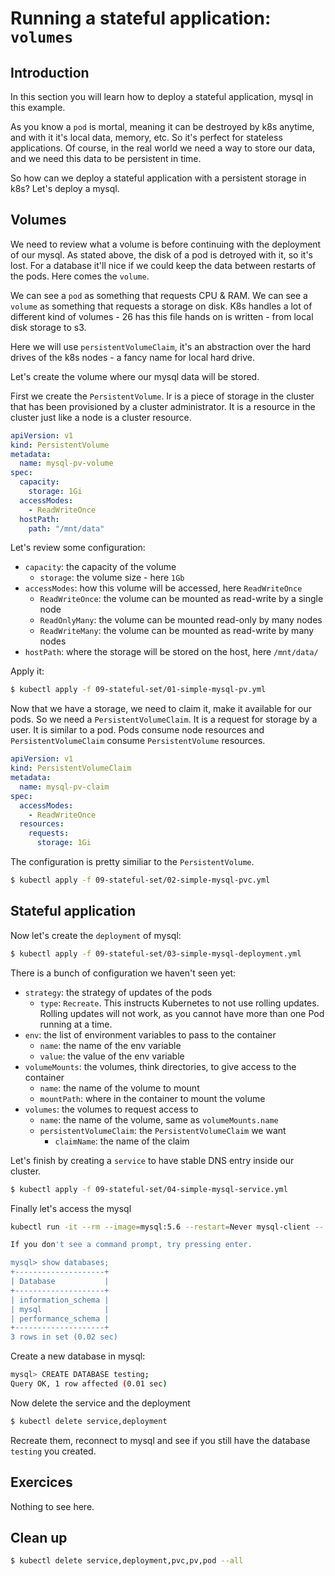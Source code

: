 # Running a stateful application: `volumes`

## Introduction

In this section you will learn how to deploy a stateful application, mysql in this example.

As you know a `pod` is mortal, meaning it can be destroyed by k8s anytime, and with it it's local data, memory, etc. So it's perfect for stateless applications. Of course, in the real world we need a way to store our data, and we need this data to be persistent in time.

So how can we deploy a stateful application with a persistent storage in k8s? Let's deploy a mysql.

## Volumes

We need to review what a volume is before continuing with the deployment of our mysql. As stated above, the disk of a pod is detroyed with it, so it's lost. For a database it'll nice if we could keep the data between restarts of the pods. Here comes the `volume`.

We can see a `pod` as something that requests CPU & RAM. We can see a `volume` as something that requests a storage on disk. K8s handles a lot of different kind of volumes - 26 has this file hands on is written - from local disk storage to s3.

Here we will use `persistentVolumeClaim`, it's an abstraction over the hard drives of the k8s nodes - a fancy name for local hard drive.

Let's create the volume where our mysql data will be stored.

First we create the `PersistentVolume`. Ir is a piece of storage in the cluster that has been provisioned by a cluster administrator. It is a resource in the cluster just like a node is a cluster resource.

```yaml
apiVersion: v1
kind: PersistentVolume
metadata:
  name: mysql-pv-volume
spec:
  capacity:
    storage: 1Gi
  accessModes:
    - ReadWriteOnce
  hostPath:
    path: "/mnt/data"
```

Let's review some configuration:

* `capacity`: the capacity of the volume
  * `storage`: the volume size - here `1Gb`
* `accessModes`: how this volume will be accessed, here `ReadWriteOnce`
  * `ReadWriteOnce`: the volume can be mounted as read-write by a single node
  * `ReadOnlyMany`: the volume can be mounted read-only by many nodes
  * `ReadWriteMany`: the volume can be mounted as read-write by many nodes
* `hostPath`: where the storage will be stored on the host, here `/mnt/data/`

Apply it:
```bash
$ kubectl apply -f 09-stateful-set/01-simple-mysql-pv.yml
```

Now that we have a storage, we need to claim it, make it available for our pods. So we need a `PersistentVolumeClaim`. It is a request for storage by a user. It is similar to a pod. Pods consume node resources and `PersistentVolumeClaim` consume `PersistentVolume` resources.

```yml
apiVersion: v1
kind: PersistentVolumeClaim
metadata:
  name: mysql-pv-claim
spec:
  accessModes:
    - ReadWriteOnce
  resources:
    requests:
      storage: 1Gi
```

The configuration is pretty similiar to the `PersistentVolume`.

```bash
$ kubectl apply -f 09-stateful-set/02-simple-mysql-pvc.yml
```

## Stateful application

Now let's create the `deployment` of mysql:

```bash
$ kubectl apply -f 09-stateful-set/03-simple-mysql-deployment.yml
```

There is a bunch of configuration we haven't seen yet:

* `strategy`: the strategy of updates of the pods
  * `type`: `Recreate`. This instructs Kubernetes to not use rolling updates. Rolling updates will not work, as you cannot have more than one Pod running at a time.
* `env`: the list of environment variables to pass to the container
  * `name`: the name of the env variable
  * `value`: the value of the env variable
* `volumeMounts`: the volumes, think directories, to give access to the container
  * `name`: the name of the volume to mount
  * `mountPath`: where in the container to mount the volume
* `volumes`: the volumes to request access to
  * `name`: the name of the volume, same as `volumeMounts.name`
  * `persistentVolumeClaim`: the `PersistentVolumeClaim` we want
    * `claimName`: the name of the claim

Let's finish by creating a `service` to have stable DNS entry inside our cluster.

```bash
$ kubectl apply -f 09-stateful-set/04-simple-mysql-service.yml
```

Finally let's access the mysql
```bash
kubectl run -it --rm --image=mysql:5.6 --restart=Never mysql-client -- mysql -h mysql -ppassword

If you don't see a command prompt, try pressing enter.

mysql> show databases;
+--------------------+
| Database           |
+--------------------+
| information_schema |
| mysql              |
| performance_schema |
+--------------------+
3 rows in set (0.02 sec)
```

Create a new database in mysql:
```bash
mysql> CREATE DATABASE testing;
Query OK, 1 row affected (0.01 sec)
```

Now delete the service and the deployment
```bash
$ kubectl delete service,deployment
```

Recreate them, reconnect to mysql and see if you still have the database `testing` you created.

## Exercices

Nothing to see here.

## Clean up

```bash
$ kubectl delete service,deployment,pvc,pv,pod --all
```